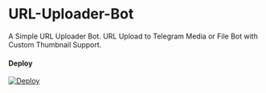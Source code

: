 # URL-Uploader-Bot
A Simple URL Uploader Bot. URL Upload to Telegram Media or File Bot with Custom Thumbnail Support.

#### Deploy
[![Deploy](https://www.herokucdn.com/deploy/button.svg)](https://heroku.com/deploy?template=https://github.com/FayasKallekkad/URL-Uploader-Bot)
